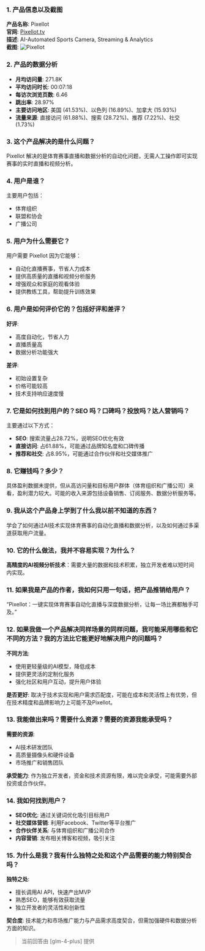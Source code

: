 ### 1. 产品信息以及截图

**产品名称**: Pixellot  
**官网**: [Pixellot.tv](https://pixellot.tv)  
**描述**: AI-Automated Sports Camera, Streaming & Analytics  
**截图**: ![Pixellot](https://cdn-images.toolify.ai/170349929881972648.jpg)

### 2. 产品的数据分析

- **月均访问量**: 271.8K
- **平均访问时长**: 00:07:18
- **每访次浏览页数**: 6.46
- **跳出率**: 28.97%
- **主要访问地区**: 美国 (41.53%)、以色列 (16.89%)、加拿大 (15.93%)
- **流量来源**: 直接访问 (61.88%)、搜索 (28.72%)、推荐 (7.22%)、社交 (1.73%)

### 3. 这个产品解决的是什么问题？

Pixellot 解决的是体育赛事直播和数据分析的自动化问题，无需人工操作即可实现赛事的实时直播和视频分析。

### 4. 用户是谁？

主要用户包括：
- 体育组织
- 联盟和协会
- 广播公司

### 5. 用户为什么需要它？

用户需要 Pixellot 因为它能够：
- 自动化直播赛事，节省人力成本
- 提供高质量的直播和视频分析服务
- 增强观众和家庭的观看体验
- 提供教练工具，帮助提升训练效果

### 6. 用户是如何评价它的？包括好评和差评？

**好评**:
- 高度自动化，节省人力
- 直播质量高
- 数据分析功能强大

**差评**:
- 初始设置复杂
- 价格可能较高
- 技术支持响应速度慢

### 7. 它是如何找到用户的？SEO 吗？口碑吗？投放吗？达人营销吗？

主要通过以下方式：
- **SEO**: 搜索流量占28.72%，说明SEO优化有效
- **直接访问**: 占61.88%，可能通过品牌知名度和口碑传播
- **推荐和社交**: 占8.95%，可能通过合作伙伴和社交媒体推广

### 8. 它赚钱吗？多少？

具体盈利数据未提供，但从高访问量和目标用户群体（体育组织和广播公司）来看，盈利潜力较大。可能的收入来源包括设备销售、订阅服务、数据分析服务等。

### 9. 我从这个产品身上学到了什么我以前不知道的东西？

学会了如何通过AI技术实现体育赛事的自动化直播和数据分析，以及如何通过多渠道获取用户流量。

### 10. 它的什么做法，我并不容易实现？为什么？

**高精度的AI视频分析技术**：需要大量的数据和技术积累，独立开发者难以短时间内实现。

### 11. 如果我是产品的作者，我如何只用一句话，把产品推销给用户？

“Pixellot：一键实现体育赛事自动化直播与深度数据分析，让每一场比赛都触手可及。”

### 12. 如果我做一个产品解决同样场景的同样问题，我可能采用哪些和它不同的方法？我的方法比它能更好地解决用户的问题吗？

**不同方法**:
- 使用更轻量级的AI模型，降低成本
- 提供更灵活的定制化服务
- 强化社区和用户互动，提升用户体验

**是否更好**:
取决于技术实现和用户需求匹配度，可能在成本和灵活性上有优势，但在技术精度和品牌影响力上可能不及Pixellot。

### 13. 我能做出来吗？需要什么资源？需要的资源我能承受吗？

**需要的资源**:
- AI技术研发团队
- 高质量摄像头和硬件设备
- 市场推广和销售团队

**承受能力**:
作为独立开发者，资金和技术资源有限，难以完全承受，可能需要外部投资或合作伙伴。

### 14. 我如何找到用户？

- **SEO优化**: 通过关键词优化吸引目标用户
- **社交媒体营销**: 利用Facebook、Twitter等平台推广
- **合作伙伴关系**: 与体育组织和广播公司合作
- **内容营销**: 发布相关博客和视频，吸引关注

### 15. 为什么是我？我有什么独特之处和这个产品需要的能力特别契合吗？

**独特之处**:
- 擅长调用AI API，快速产出MVP
- 熟悉SEO，能够有效获取流量
- 独立开发者的灵活性和创新性

**契合度**:
技术能力和市场推广能力与产品需求高度契合，但需加强硬件和数据分析方面的知识。

> 当前回答由 [glm-4-plus] 提供